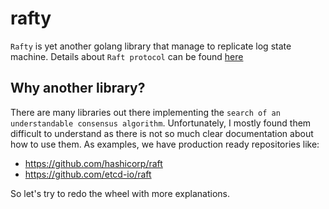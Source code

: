 # rafty

`Rafty` is yet another golang library that manage to replicate log state machine.
Details about `Raft protocol` can be found [here](https://raft.github.io/raft.pdf)

## Why another library?

There are many libraries out there implementing the `search of an understandable consensus algorithm`.
Unfortunately, I mostly found them difficult to understand as there is not so much clear documentation about how to use them.
As examples, we have production ready repositories like:
- https://github.com/hashicorp/raft
- https://github.com/etcd-io/raft

So let's try to redo the wheel with more explanations.

